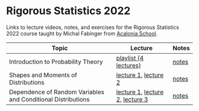 # Rigorous Statistics 2022

Links to lecture videos, notes, and exercises for the Rigorous Statistics 2022 course taught by Michal Fabinger from [Acalonia School](https://acalonia.com/).


| Topic | Lecture | Notes |
|----|----|----|
| Introduction to Probability Theory | [playlist (4 lectures)](https://www.youtube.com/watch?v=MxZN5F8iYLM&list=PLaPdEEY26UXwss7UdhXh6rbkkncwvvK1d) | [notes](https://landscape.acalonia.com/wlf/a4f4c3c5-544e-49ea-a995-d3fea289fff4)  |
| Shapes and Moments of Distributions | [lecture 1](https://www.youtube.com/watch?v=aR-kh5O5fOg), [lecture 2](https://www.youtube.com/watch?v=BWn8tGO-noI) | [notes](https://landscape.acalonia.com/wlf/5aec3315-94c3-4871-aac6-b62cc0963434) |
| Dependence of Random Variables and Conditional Distributions | [lecture 1](https://www.youtube.com/watch?v=-nTYm21I_gM), [lecture 2](https://www.youtube.com/watch?v=14h5uSvoOv4), [lecture 3](https://www.youtube.com/watch?v=OLxrtGk4tMg) | [notes](https://landscape.acalonia.com/wlf/97529d55-bb4f-43b8-b8b2-6bb7a6321061) |